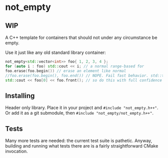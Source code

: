 # not_empty
## WIP
A C++ template for containers that should not under any circumstance be empty.

Use it just like any old standard library container:
```cpp
not_empty<std::vector<int>> foo{ 1, 2, 3, 4 };
for (auto i : foo) std::cout << i; // a normal range-based for
foo.erase(foo.begin()) // erase an element like normal
//foo.erase(foo.begin(), foo.end()) // NOPE. Fail fast behavior. std::terminate will be called if you try this
std::cout << foo[0] << foo.front(); // so do this with full confidence that the element exists :)
```

## Installing
Header only library. Place it in your project and `#include "not_empty.h++"`. Or add it as a git submodule, then `#include "not_empty/not_empty.h++"`.

## Tests
Many more tests are needed: the current test suite is pathetic. Anyway, building and running what tests there are is a fairly straightforward CMake invocation.
